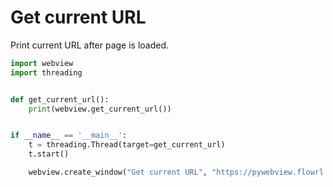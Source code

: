 # Get current URL

Print current URL after page is loaded.

``` python
import webview
import threading


def get_current_url():
    print(webview.get_current_url())


if __name__ == '__main__':
    t = threading.Thread(target=get_current_url)
    t.start()

    webview.create_window("Get current URL", "https://pywebview.flowrl.com/hello")
```